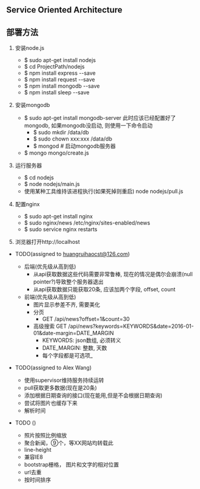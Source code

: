 ## Service Oriented Architecture

## 部署方法

1. 安装node.js
    - $ sudo apt-get install nodejs
    - $ cd ProjectPath/nodejs
    - $ npm install express --save
    - $ npm install request --save
    - $ npm install mongodb --save
    - $ npm install sleep --save
2. 安装mongodb
    - $ sudo apt-get install mongodb-server
        此时应该已经配置好了mongodb, 如果mongodb没启动, 则使用一下命令启动
        - $ sudo mkdir /data/db
        - $ sudo chown xxx:xxx /data/db
        - $ mongod # 启动mongodb服务器
    - $ mongo mongo/create.js
3. 运行服务器
    - $ cd nodejs
    - $ node nodejs/main.js
    - 使用某种工具维持该进程执行(如果死掉则重启) node nodejs/pull.js
4. 配置nginx
    - $ sudo apt-get install nginx
    - $ sudo nginx/news /etc/nginx/sites-enabled/news
    - $ sudo service nginx restarts
    
5. 浏览器打开http://localhost

* TODO(assigned to huangruihaocst@126.com)
    - 后端(优先级从高到低)
        - 从api获取数据这些代码需要非常鲁棒, 现在的情况是偶尔会崩溃(null pointer?)导致整个服务器退出
        - 从api获取数据只能获取20条, 应该加两个字段, offset, count
    - 前端(优先级从高到低)
        - 图片显示参差不齐, 需要美化
        - 分页 
            - GET /api/news?offset=1&count=30
        - 高级搜索 GET /api/news?keywords=KEYWORDS&date=2016-01-01&date-margin=DATE_MARGIN
            - KEYWORDS: json数组, 必须转义
            - DATE_MARGIN: 整数, 天数
            - 每个字段都是可选项_
    
* TODO(assigned to Alex Wang)
    - 使用supervisor维持服务持续运转
    - pull获取更多数据(现在是20条)
    - 添加根据日期查询的接口(现在能用,但是不会根据日期查询)
    - 尝试将图片也缓存下来
    - 解析时间
* TODO ()
    - 照片按照比例缩放
    - 聚合新闻，⑨个，等XX网站均转载此
    - line-height
    - 兼容IE8
    - bootstrap栅格， 图片和文字的相对位置
    - url去重
    - 按时间排序